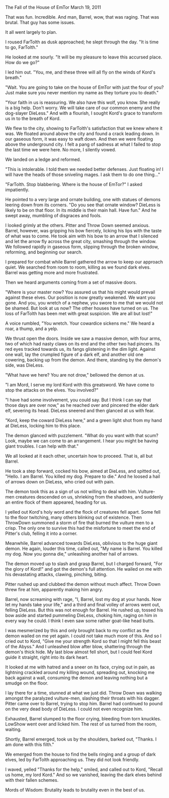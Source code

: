 The Fall of the House of EmTor
March 19, 2011

That was fun. Incredible. And man, Barrel, wow, that was raging. That was brutal. That guy has some issues.

It all went largely to plan.

I roused FarTolth as dusk approached; he slept through the day. "It is time to go, FarTolth."

He looked at me sourly. "It will be my pleasure to leave this accursed place. How do we go?"

I led him out. "You, me, and these three will all fly on the winds of Kord's breath."

"Wait. You are going to take on the house of EmTor with just the four of you? Just make sure you never mention my name as they torture you to death."

"Your faith in us is reassuring. We also have this wolf, you know. She really is a big help. Don't worry. We will take care of our common enemy and the dog-slayer DieLess." And with a flourish, I sought Kord's grace to transform us in to the breath of Kord.

We flew to the city, showing to FarTolth's satisfaction that we knew where it was. We floated around above the city and found a crack leading down. In our gaseous form, it was easy to waft down. And then we were floating above the underground city. I felt a pang of sadness at what I failed to stop the last time we were here. No more, I silently vowed.

We landed on a ledge and reformed.

"This is intolerable. I told them we needed better defenses. Just floating in! I will have the heads of those sniveling mages. I ask them to do one thing..."

"FarTolth. Stop blabbering. Where is the house of EmTor?" I asked impatiently.

He pointed to a very large and ornate building, one with statues of demons leering down from its corners. "Do you see that ornate window? DieLess is likely to be on that floor. In its middle is their main hall. Have fun." And he swept away, mumbling of disgraces and fools.

I looked grimly at the others. Pitter and Throw Down seemed anxious. Barrel, however, was gripping his bow fiercely, licking his lips with the taste of what was to come. He took aim with his bow to an arrow that I silenced and let the arrow fly across the great city, smashing through the window. We followed rapidly in gaseous form, slipping through the broken window, reforming, and beginning our search.

I prepared for combat while Barrel gathered the arrow to keep our  approach quiet. We searched from room to room, killing as we found dark elves. Barrel was getting more and more frustrated.

Then we heard arguments coming from a set of massive doors.

"Where is your master now? You assured us that his might would prevail against these elves. Our position is now greatly weakened. We want you gone. And you, you wretch of a nephew, you swore to me that we would not be shamed. But look at us now? The other houses have turned on us. The loss of FarTolth has been met with great suspicion. We are all but lost!"

A voice rumbled, "You wretch. Your cowardice sickens me." We heard a roar, a thump, and a yelp.

We thrust open the doors. Inside we saw a massive demon, with four arms, two of which had nasty claws on its end and the other two had pincers. Its red eyes tracked towards us, its fangs glistening in the dim light. Against one wall, lay the crumpled figure of a dark elf, and another old one cowering, backing up from the demon. And there, standing by the demon's side, was DieLess.

"What have we here? You are not drow," bellowed the demon at us.

"I am Mord, I serve my lord Kord with this greatsword. We have come to stop the attacks on the elves. You involved?"

"I have had some involvement, you could say. But I think I can say that those days are over now," as he reached over and pincered the elder dark elf, severing its head. DieLess sneered and then glanced at us with fear.

"Kord, keep the coward DieLess here," and a green light shot from my hand at DieLess, locking him to this place.

The demon glanced with puzzlement. "What do you want with that scum? Look, maybe we can come to an arrangement. I hear you might be having giant troubles. I can help with that."

We all looked at it each other, uncertain how to proceed. That is, all but Barrel.

He took a step forward, cocked his bow, aimed at DieLess, and spitted out, "Hello. I am Barrel. You killed my dog. Prepare to die." And he loosed a hail of arrows down on DieLess, who cried out with pain.

The demon took this as a sign of us not willing to deal with him. Vulture-men creatures descended on us, shrieking from the shadows, and suddenly an entire flock of them appeared, heading for us.

I yelled out Kord's holy word and the flock of creatures fell apart. Some fell to the floor twitching, many others blinking out of existence. Then ThrowDown summoned a storm of fire that burned the vulture men to a crisp. The only one to survive this had the misfortune to meet the end of Pitter's club, felling it into a corner.

Meanwhile, Barrel advanced towards DieLess, oblivious to the huge giant demon. He again, louder this time, called out, "My name is Barrel. You killed my dog. Now you gonna die," unleashing another hail of arrows.

The demon moved up to slash and grasp Barrel, but I charged forward, "For the glory of Kord!" and got the demon's full attention. He wailed on me with his devastating attacks, clawing, pinching, biting.

Pitter rushed up and clubbed the demon without much affect. Throw Down threw fire at him, apparently making him angry.

Barrel, now screaming with rage, "I, Barrel, lost my dog at your hands. Now let my hands take your life," and a third and final volley of arrows went out, felling DieLess. But this was not enough for Barrel. He rushed up, tossed his bow aside and started pummeling DieLess, choking him, raging on him in every way he could. I think I even saw some rather goat-like head butts.

I was mesmerized by this and only brought back to my conflict as the demon wailed on me yet again. I could not take much more of this. And so I cried out to Kord, "Give me your strength Kord so that I might fell this beast of the Abyss." And I unleashed blow after blow, shattering through the demon's thick hide. My last blow almost fell short, but I could feel Kord guide it straight, right into its dark heart.

It looked at me with hatred and a sneer on its face, crying out in pain, as lightning crackled around my killing wound, spreading out, knocking me back against a wall, consuming the demon and leaving nothing but a smudge on the floor.

I lay there for a time, stunned at what we just did. Throw Down was walking amongst the paralyzed vulture-men, slashing their throats with his dagger. Pitter came over to Barrel, trying to stop him. Barrel had continued to pound on the very dead body of DieLess. I could not even recognize him.

Exhausted, Barrel slumped to the floor crying, bleeding from torn knuckles. LowShow went over and licked him. The rest of us turned from the room, waiting.

Shortly, Barrel emerged, took us by the shoulders, barked out, "Thanks. I am done with this filth."

We emerged from the house to find the bells ringing and a group of dark elves, led by FarTolth approaching us. They did not look friendly.

I waved, yelled "Thanks for the help," smiled, and called out to Kord, "Recall us home, my lord Kord." And so we vanished, leaving the dark elves behind with their fallen schemes.

Mords of Wisdom: Brutality leads to brutality even in the best of us.